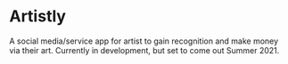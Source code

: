 # Artistly

 A social media/service app for artist to gain recognition and make money via their art. Currently in development, but set to come out Summer 2021.
